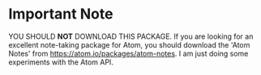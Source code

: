 # Important Note

YOU SHOULD **NOT** DOWNLOAD THIS PACKAGE. If you are looking for an excellent note-taking package for Atom, you should download the 'Atom Notes' from https://atom.io/packages/atom-notes. I am just doing some experiments with the Atom API.

